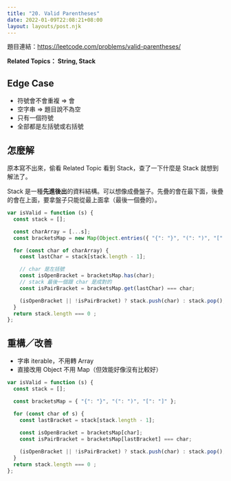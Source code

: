 ```yaml
---
title: "20. Valid Parentheses"
date: 2022-01-09T22:08:21+08:00
layout: layouts/post.njk
---
```


題目連結：https://leetcode.com/problems/valid-parentheses/

**Related Topics： String, Stack**

## Edge Case

- 符號會不會重複 => 會
- 空字串  => 題目說不為空
- 只有一個符號
- 全部都是左括號或右括號 

## 怎麼解

原本寫不出來，偷看 Related Topic 看到 Stack，查了一下什麼是 Stack 就想到解法了。

Stack 是一種**先進後出**的資料結構。可以想像成疊盤子。先疊的會在最下面，後疊的會在上面，要拿盤子只能從最上面拿（最後一個疊的）。

```js
var isValid = function (s) {
  const stack = [];

  const charArray = [...s];
  const bracketsMap = new Map(Object.entries({ "{": "}", "(": ")", "[": "]" }));

  for (const char of charArray) {
    const lastChar = stack[stack.length - 1];

    // char 是左括號
    const isOpenBracket = bracketsMap.has(char);
    // stack 最後一個跟 char 是成對的
    const isPairBracket = bracketsMap.get(lastChar) === char;

    (isOpenBracket || !isPairBracket) ? stack.push(char) : stack.pop();
  }
  return stack.length === 0 ;
};
```

## 重構／改善

- 字串 iterable，不用轉 Array
- 直接改用 Object 不用 Map（但效能好像沒有比較好）

```js
var isValid = function (s) {
  const stack = [];

  const bracketsMap = { "{": "}", "(": ")", "[": "]" };

  for (const char of s) {
    const lastBracket = stack[stack.length - 1];
    
    const isOpenBracket = bracketsMap[char];
    const isPairBracket = bracketsMap[lastBracket] === char;

    (isOpenBracket || !isPairBracket) ? stack.push(char) : stack.pop();
  }
  return stack.length === 0 ;
};
```

